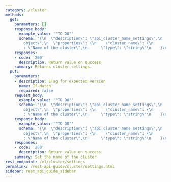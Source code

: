 ```yaml
---
category: /cluster
methods:
  get:
    parameters: []
    response_body:
      example_value: '"TO DO"'
      schema: "{\n  \"description\": \"api_cluster_name_settings\",\n  \"type\": \"\
        object\",\n  \"properties\": {\n    \"cluster_name\": {\n      \"description\"\
        : \"Name of the cluster\",\n      \"type\": \"string\"\n    }\n  }\n}"
    responses:
    - code: '200'
      description: Return value on success
    summary: Returns cluster settings.
  put:
    parameters:
    - description: ETag for expected version
      name: If-Match
      required: false
    request_body:
      example_value: '"TO DO"'
      schema: "{\n  \"description\": \"api_cluster_name_settings\",\n  \"type\": \"\
        object\",\n  \"properties\": {\n    \"cluster_name\": {\n      \"description\"\
        : \"Name of the cluster\",\n      \"type\": \"string\"\n    }\n  }\n}"
    response_body:
      example_value: '"TO DO"'
      schema: "{\n  \"description\": \"api_cluster_name_settings\",\n  \"type\": \"\
        object\",\n  \"properties\": {\n    \"cluster_name\": {\n      \"description\"\
        : \"Name of the cluster\",\n      \"type\": \"string\"\n    }\n  }\n}"
    responses:
    - code: '200'
      description: Return value on success
    summary: Set the name of the cluster
rest_endpoint: /v1/cluster/settings
permalink: /rest-api-guide/cluster/settings.html
sidebar: rest_api_guide_sidebar
---
```

